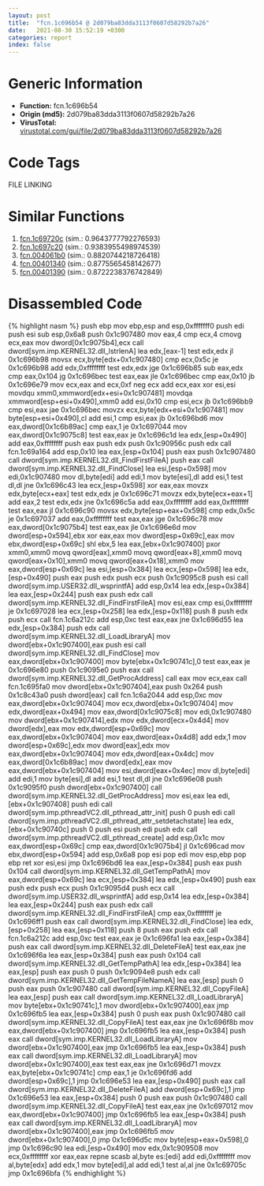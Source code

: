 ```yaml
---
layout: post
title:  "fcn.1c696b54 @ 2d079ba83dda3113f0607d58292b7a26"
date:   2021-08-30 15:52:19 +0300
categories: report
index: false
---
```


# Generic Information
- **Function:** fcn.1c696b54
- **Origin (md5):** 2d079ba83dda3113f0607d58292b7a26
- **VirusTotal:** [virustotal.com/gui/file/2d079ba83dda3113f0607d58292b7a26][virustotal_ref]

# Code Tags
<span class="tag" id="FILE">FILE</span>
<span class="tag" id="LINKING">LINKING</span>


# Similar Functions

1. [fcn.1c69720c][similar_1_ref] (sim.: 0.9643777792276593)
2. [fcn.1c697c20][similar_2_ref] (sim.: 0.9383955498974539)
3. [fcn.004061b0][similar_3_ref] (sim.: 0.8820744218726418)
4. [fcn.00401340][similar_4_ref] (sim.: 0.8775565458142677)
5. [fcn.00401390][similar_5_ref] (sim.: 0.8722238376742849)


# Disassembled Code

{% highlight nasm %}
push ebp
mov ebp,esp
and esp,0xfffffff0
push edi
push esi
sub esp,0x6a8
push 0x1c907480
mov eax,4
cmp ecx,4
cmovg ecx,eax
mov dword[0x1c9075b4],ecx
call dword[sym.imp.KERNEL32.dll_lstrlenA]
lea edx,[eax-1]
test edx,edx
jl 0x1c696b98
movsx ecx,byte[edx+0x1c907480]
cmp ecx,0x5c
je 0x1c696b98
add edx,0xffffffff
test edx,edx
jge 0x1c696b85
sub eax,edx
cmp eax,0x104
jg 0x1c696bec
test eax,eax
jle 0x1c696bec
cmp eax,0x10
jb 0x1c696e79
mov ecx,eax
and ecx,0xf
neg ecx
add ecx,eax
xor esi,esi
movdqu xmm0,xmmword[edx+esi+0x1c907481]
movdqa xmmword[esp+esi+0x490],xmm0
add esi,0x10
cmp esi,ecx
jb 0x1c696bb9
cmp esi,eax
jae 0x1c696bec
movzx ecx,byte[edx+esi+0x1c907481]
mov byte[esp+esi+0x490],cl
add esi,1
cmp esi,eax
jb 0x1c696bd6
mov eax,dword[0x1c6b89ac]
cmp eax,1
je 0x1c697044
mov eax,dword[0x1c9075c8]
test eax,eax
je 0x1c696c1d
lea edx,[esp+0x490]
add eax,0xffffffff
push eax
push edx
push 0x1c90956c
push edx
call fcn.1c69a164
add esp,0x10
lea eax,[esp+0x104]
push eax
push 0x1c907480
call dword[sym.imp.KERNEL32.dll_FindFirstFileA]
push eax
call dword[sym.imp.KERNEL32.dll_FindClose]
lea esi,[esp+0x598]
mov edi,0x1c907480
mov dl,byte[edi]
add edi,1
mov byte[esi],dl
add esi,1
test dl,dl
jne 0x1c696c43
lea ecx,[esp+0x598]
xor eax,eax
movzx edx,byte[ecx+eax]
test edx,edx
je 0x1c696c71
movzx edx,byte[ecx+eax+1]
add eax,2
test edx,edx
jne 0x1c696c5a
add eax,0xffffffff
add eax,0xffffffff
test eax,eax
jl 0x1c696c90
movsx edx,byte[esp+eax+0x598]
cmp edx,0x5c
je 0x1c697037
add eax,0xffffffff
test eax,eax
jge 0x1c696c78
mov eax,dword[0x1c9075b4]
test eax,eax
jle 0x1c696e6d
mov dword[esp+0x594],ebx
xor eax,eax
mov dword[esp+0x69c],eax
mov ebx,dword[esp+0x69c]
shl ebx,5
lea eax,[ebx+0x1c907400]
pxor xmm0,xmm0
movq qword[eax],xmm0
movq qword[eax+8],xmm0
movq qword[eax+0x10],xmm0
movq qword[eax+0x18],xmm0
mov eax,dword[esp+0x69c]
lea esi,[esp+0x384]
lea ecx,[esp+0x598]
lea edx,[esp+0x490]
push eax
push edx
push ecx
push 0x1c9095c8
push esi
call dword[sym.imp.USER32.dll_wsprintfA]
add esp,0x14
lea edx,[esp+0x384]
lea eax,[esp+0x244]
push eax
push edx
call dword[sym.imp.KERNEL32.dll_FindFirstFileA]
mov esi,eax
cmp esi,0xffffffff
je 0x1c697028
lea ecx,[esp+0x258]
lea edx,[esp+0x118]
push 8
push edx
push ecx
call fcn.1c6a212c
add esp,0xc
test eax,eax
jne 0x1c696d55
lea edx,[esp+0x384]
push edx
call dword[sym.imp.KERNEL32.dll_LoadLibraryA]
mov dword[ebx+0x1c907400],eax
push esi
call dword[sym.imp.KERNEL32.dll_FindClose]
mov eax,dword[ebx+0x1c907400]
mov byte[ebx+0x1c90741c],0
test eax,eax
je 0x1c696e80
push 0x1c9095e0
push eax
call dword[sym.imp.KERNEL32.dll_GetProcAddress]
call eax
mov ecx,eax
call fcn.1c695fa0
mov dword[ebx+0x1c907404],eax
push 0x264
push 0x1c8c43a0
push dword[eax]
call fcn.1c6a2044
add esp,0xc
mov eax,dword[ebx+0x1c907404]
mov ecx,dword[ebx+0x1c907404]
mov edx,dword[eax+0x494]
mov eax,dword[0x1c9075c8]
mov edi,0x1c907480
mov dword[ebx+0x1c907414],edx
mov edx,dword[ecx+0x4d4]
mov dword[edx],eax
mov edx,dword[esp+0x69c]
mov eax,dword[ebx+0x1c907404]
mov eax,dword[eax+0x4d8]
add edx,1
mov dword[esp+0x69c],edx
mov dword[eax],edx
mov eax,dword[ebx+0x1c907404]
mov edx,dword[eax+0x4dc]
mov eax,dword[0x1c6b89ac]
mov dword[edx],eax
mov eax,dword[ebx+0x1c907404]
mov esi,dword[eax+0x4ec]
mov dl,byte[edi]
add edi,1
mov byte[esi],dl
add esi,1
test dl,dl
jne 0x1c696e08
push 0x1c9095f0
push dword[ebx+0x1c907400]
call dword[sym.imp.KERNEL32.dll_GetProcAddress]
mov esi,eax
lea edi,[ebx+0x1c907408]
push edi
call dword[sym.imp.pthreadVC2.dll_pthread_attr_init]
push 0
push edi
call dword[sym.imp.pthreadVC2.dll_pthread_attr_setdetachstate]
lea edx,[ebx+0x1c90740c]
push 0
push esi
push edi
push edx
call dword[sym.imp.pthreadVC2.dll_pthread_create]
add esp,0x1c
mov eax,dword[esp+0x69c]
cmp eax,dword[0x1c9075b4]
jl 0x1c696cad
mov ebx,dword[esp+0x594]
add esp,0x6a8
pop esi
pop edi
mov esp,ebp
pop ebp
ret
xor esi,esi
jmp 0x1c696bd6
lea eax,[esp+0x384]
push eax
push 0x104
call dword[sym.imp.KERNEL32.dll_GetTempPathA]
mov eax,dword[esp+0x69c]
lea ecx,[esp+0x384]
lea edx,[esp+0x490]
push eax
push edx
push ecx
push 0x1c9095d4
push ecx
call dword[sym.imp.USER32.dll_wsprintfA]
add esp,0x14
lea edx,[esp+0x384]
lea eax,[esp+0x244]
push eax
push edx
call dword[sym.imp.KERNEL32.dll_FindFirstFileA]
cmp eax,0xffffffff
je 0x1c696ff1
push eax
call dword[sym.imp.KERNEL32.dll_FindClose]
lea edx,[esp+0x258]
lea eax,[esp+0x118]
push 8
push eax
push edx
call fcn.1c6a212c
add esp,0xc
test eax,eax
je 0x1c696fa1
lea eax,[esp+0x384]
push eax
call dword[sym.imp.KERNEL32.dll_DeleteFileA]
test eax,eax
jne 0x1c696f6a
lea eax,[esp+0x384]
push eax
push 0x104
call dword[sym.imp.KERNEL32.dll_GetTempPathA]
lea edx,[esp+0x384]
lea eax,[esp]
push eax
push 0
push 0x1c9094e8
push edx
call dword[sym.imp.KERNEL32.dll_GetTempFileNameA]
lea eax,[esp]
push 0
push eax
push 0x1c907480
call dword[sym.imp.KERNEL32.dll_CopyFileA]
lea eax,[esp]
push eax
call dword[sym.imp.KERNEL32.dll_LoadLibraryA]
mov byte[ebx+0x1c90741c],1
mov dword[ebx+0x1c907400],eax
jmp 0x1c696fb5
lea eax,[esp+0x384]
push 0
push eax
push 0x1c907480
call dword[sym.imp.KERNEL32.dll_CopyFileA]
test eax,eax
jne 0x1c696f8b
mov eax,dword[ebx+0x1c907400]
jmp 0x1c696fb5
lea eax,[esp+0x384]
push eax
call dword[sym.imp.KERNEL32.dll_LoadLibraryA]
mov dword[ebx+0x1c907400],eax
jmp 0x1c696fb5
lea eax,[esp+0x384]
push eax
call dword[sym.imp.KERNEL32.dll_LoadLibraryA]
mov dword[ebx+0x1c907400],eax
test eax,eax
jne 0x1c696d71
movzx eax,byte[ebx+0x1c90741c]
cmp eax,1
je 0x1c696fd6
add dword[esp+0x69c],1
jmp 0x1c696e53
lea eax,[esp+0x490]
push eax
call dword[sym.imp.KERNEL32.dll_DeleteFileA]
add dword[esp+0x69c],1
jmp 0x1c696e53
lea eax,[esp+0x384]
push 0
push eax
push 0x1c907480
call dword[sym.imp.KERNEL32.dll_CopyFileA]
test eax,eax
jne 0x1c697012
mov eax,dword[ebx+0x1c907400]
jmp 0x1c696fb5
lea eax,[esp+0x384]
push eax
call dword[sym.imp.KERNEL32.dll_LoadLibraryA]
mov dword[ebx+0x1c907400],eax
jmp 0x1c696fb5
mov dword[ebx+0x1c907400],0
jmp 0x1c696d5c
mov byte[esp+eax+0x598],0
jmp 0x1c696c90
lea edi,[esp+0x490]
mov edx,0x1c909508
mov ecx,0xffffffff
xor eax,eax
repne scasb al,byte es:[edi]
add edi,0xffffffff
mov al,byte[edx]
add edx,1
mov byte[edi],al
add edi,1
test al,al
jne 0x1c69705c
jmp 0x1c696bfa
{% endhighlight %}


[similar_1_ref]: /report/fcn.1c69720c@2d079ba83dda3113f0607d58292b7a26
[similar_2_ref]: /report/fcn.1c697c20@2d079ba83dda3113f0607d58292b7a26
[similar_3_ref]: /report/fcn.004061b0@7b00dd8f2abf54a73bfb09681334ff78
[similar_4_ref]: /report/fcn.00401340@4fe6510221c33bf023f6abed461fc13f
[similar_5_ref]: /report/fcn.00401390@59aef7c08025d70f84c85db2092fc99e
[virustotal_ref]: https://www.virustotal.com/gui/file/2d079ba83dda3113f0607d58292b7a26
